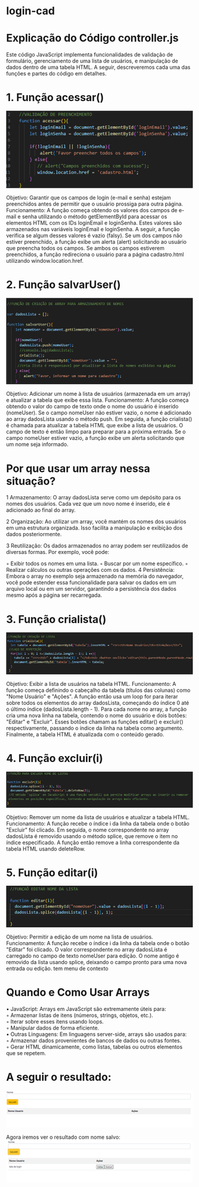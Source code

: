 # login-cad
 

# Explicação do Código controller.js
Este código JavaScript implementa funcionalidades de validação de formulário, gerenciamento de uma lista de usuários, e manipulação de dados dentro de uma tabela HTML. A seguir, descreveremos cada uma das funções e partes do código em detalhes.

# 1. Função acessar()  
![Função Acessar](img/funcao-acessar.png)

Objetivo: Garantir que os campos de login (e-mail e senha) estejam preenchidos antes de permitir que o usuário prossiga para outra página.
Funcionamento:
A função começa obtendo os valores dos campos de e-mail e senha utilizando o método getElementById para acessar os elementos HTML com os IDs loginEmail e loginSenha.
Estes valores são armazenados nas variáveis loginEmail e loginSenha.
A seguir, a função verifica se algum desses valores é vazio (falsy). Se um dos campos não estiver preenchido, a função exibe um alerta (alert) solicitando ao usuário que preencha todos os campos.
Se ambos os campos estiverem preenchidos, a função redireciona o usuário para a página cadastro.html utilizando window.location.href.

# 2. Função salvarUser()  
![Função Salvar](img/funcao-salvarusuario.png)

Objetivo: Adicionar um nome à lista de usuários (armazenada em um array) e atualizar a tabela que exibe essa lista.
Funcionamento:
A função começa obtendo o valor do campo de texto onde o nome do usuário é inserido (nomeUser).
Se o campo nomeUser não estiver vazio, o nome é adicionado ao array dadosLista usando o método push.
Em seguida, a função crialista() é chamada para atualizar a tabela HTML que exibe a lista de usuários.
O campo de texto é então limpo para preparar para a próxima entrada.
Se o campo nomeUser estiver vazio, a função exibe um alerta solicitando que um nome seja informado.  

# Por que usar um array nessa situação?
1 Armazenamento: O array dadosLista serve como um depósito para os nomes dos usuários. Cada vez que um novo nome é inserido, ele é adicionado ao final do array.    

2 Organização: Ao utilizar um array, você mantém os nomes dos usuários em uma estrutura organizada. Isso facilita a manipulação e exibição dos dados posteriormente.

3 Reutilização: Os dados armazenados no array podem ser reutilizados de diversas formas. Por exemplo, você pode:  

◦ Exibir todos os nomes em uma lista.
◦ Buscar por um nome específico.
◦ Realizar cálculos ou outras operações com os dados.
4 Persistência: Embora o array no exemplo seja armazenado na memória do navegador, você pode estender essa funcionalidade para salvar os dados em um arquivo local ou em um servidor, garantindo a persistência dos dados mesmo após a página ser recarregada.

# 3. Função crialista()  
![Função Cria Lista](img/funcao-Crialista.png)

Objetivo: Exibir a lista de usuários na tabela HTML.
Funcionamento:
A função começa definindo o cabeçalho da tabela (títulos das colunas) como "Nome Usuário" e "Ações".
A função então usa um loop for para iterar sobre todos os elementos do array dadosLista, começando do índice 0 até o último índice (dadosLista.length - 1).
Para cada nome no array, a função cria uma nova linha na tabela, contendo o nome do usuário e dois botões: "Editar" e "Excluir". Esses botões chamam as funções editar() e excluir() respectivamente, passando o índice da linha na tabela como argumento.
Finalmente, a tabela HTML é atualizada com o conteúdo gerado.

# 4. Função excluir(i)  
![Função excluir nome](img/funcao-ExcluirNome.png)

Objetivo: Remover um nome da lista de usuários e atualizar a tabela HTML.
Funcionamento:
A função recebe o índice i da linha da tabela onde o botão "Excluir" foi clicado.
Em seguida, o nome correspondente no array dadosLista é removido usando o método splice, que remove o item no índice especificado.
A função então remove a linha correspondente da tabela HTML usando deleteRow.

# 5. Função editar(i)  
![Função Edita Nome](img/funcao-EditarNome.png)

Objetivo: Permitir a edição de um nome na lista de usuários.
Funcionamento:
A função recebe o índice i da linha da tabela onde o botão "Editar" foi clicado.
O valor correspondente no array dadosLista é carregado no campo de texto nomeUser para edição.
O nome antigo é removido da lista usando splice, deixando o campo pronto para uma nova entrada ou edição.
tem menu de contexto

# Quando e Como Usar Arrays
• JavaScript: Arrays em JavaScript são extremamente úteis para:  
◦ Armazenar listas de itens (números, strings, objetos, etc.).  
◦ Iterar sobre esses itens usando loops.  
◦ Manipular dados de forma eficiente.  
• Outras Linguagens: Em linguagens server-side, arrays são usados para:  
◦ Armazenar dados provenientes de bancos de dados ou outras fontes.  
◦ Gerar HTML dinamicamente, como listas, tabelas ou outros elementos que se repetem.

# A seguir o resultado:  
![Resultado-Projeto](img/Resultado-Projeto.png)

Agora iremos ver o resultado com nome salvo:  
![Nome-salvo](img/Nome-Salvo.png)